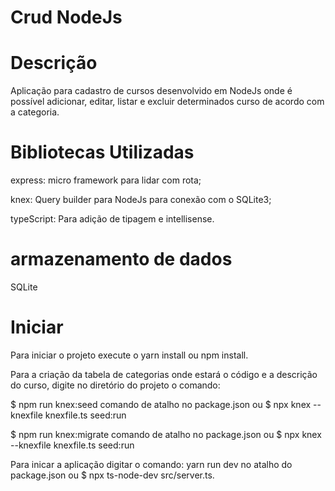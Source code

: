 # Crud NodeJs

# Descrição
Aplicação para cadastro de cursos desenvolvido em NodeJs onde é possível adicionar, 
editar, listar e excluir determinados curso de acordo com a categoria.

# Bibliotecas Utilizadas

express: micro framework para lidar com rota;

knex: Query builder para NodeJs para conexão com o SQLite3;

typeScript: Para adição de tipagem e intellisense.

# armazenamento de dados 
SQLite

# Iniciar

Para iniciar o projeto execute o yarn install ou npm install.

Para a criação da tabela de categorias onde estará o código e a descrição do curso,
digite no diretório do projeto o comando:

$ npm run knex:seed comando de atalho no package.json ou $ npx knex  --knexfile knexfile.ts seed:run

$ npm run knex:migrate comando de atalho no package.json ou $ npx knex --knexfile knexfile.ts seed:run

Para inicar a aplicação digitar o comando:
 yarn run dev no atalho do package.json ou $ npx ts-node-dev src/server.ts.
 
 
